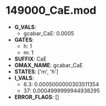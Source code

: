 # 149000_CaE.mod

- **G_VALS**:
  - gcabar_CaE: 0.0005
- **GATES**:
  - h: 1
  - m: 1
- **SUFFIX**: CaE
- **GMAX_NAME**: gcabar_CaE
- **STATES**: ['m', 'h']
- **I_VALS**:
  - 6.3: 0.0005000000303511354
  - 37: 0.0004999999944938295
- **ERROR_FLAGS**: []
